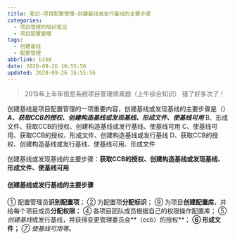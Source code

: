 ```yaml
---
title: 笔记-项目配置管理-创建基线或发行基线的主要步骤
categories:
  - 项目管理的培训笔记
  - 项目配置管理
tags:
  - 创建基线
  - 配置管理
abbrlink: b1b8
date: 2020-09-26 16:55:56
updated: 2020-09-26 16:55:56
---
```


> 2015年上半年信息系统项目管理师真题（上午综合知识）
> 错了好多次了！

创建基线是项目配置管理的一项重要内容，创建基线或发现基线的主要步骤是（）
***A、获取CCB的授权、创建构造基线或发现基线、形成文件、使基线可用***
B、形成文件、获取CCB的授权、创建构造基线或发行基线、使基线可用
C、使基线可用、获取CCB的授权、形成文件、创建构造基线或发行基线
D、获取CCB的授权、创建构造基线或发行基线、使基线可用、形成文件

创建基线或发现基线的主要步骤：**获取CCB的授权、创建构造基线或发现基线、形成文件、使基线可用**

#### 创建基线或发行基线的主要步骤

① 配置管理员**识别配置项**；
② 为配置项**分配标识**；
⑨ 为项目**创建配置库**，并给每个项目成员**分配权限**；
④ 各项目团队成员根据自己的权限操作配置库；
⑤ *创建基线*或发行基线，并获得变更管理委员会**（ccb）的授权**；
**⑥ 形成文件；**
*⑦ 使基线可用等。*
